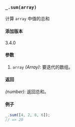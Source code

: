 ### `_.sum(array)`[​](#_sumarray "_sumarray的直接链接")

计算 `array` 中值的总和

#### 添加版本

3.4.0

#### 参数

1.  `array` _(Array)_: 要迭代的数组。

#### 返回

_(number)_: 返回总和。

#### 例子

```js
_.sum([4, 2, 8, 6]);
// => 20

```